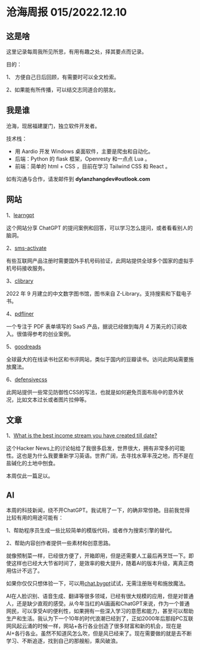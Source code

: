 # 沧海周报 015/2022.12.10

## 这是啥

这里记录每周我所见所思，有用有趣之处，择其要点而记录。

目的：

1、 方便自己日后回顾，有需要时可以全文检索。

2、如果能有所传播，可以结交志同道合的朋友。

## 我是谁

沧海，现居福建厦门，独立软件开发者。

技术栈：

- 用 Aardio 开发 Windows 桌面软件，主要是爬虫和自动化。
- 后端：Python 的 flask 框架，Openresty 和一点点 Lua 。
- 前端：简单的 html + CSS ，目前在学习 Tailwind CSS 和 React 。

如有沟通与合作，请发邮件到 **dylanzhangdev#outlook.com**

## 网站

1、[learngpt](https://www.learngpt.com/)

这个网站分享 ChatGPT 的提问案例和回答，可以学习怎么提问，或者看看别人的脑洞。

2、[sms-activate](https://sms-activate.org/)

有些互联网产品注册时需要国外手机号码验证，此网站提供全球多个国家的虚拟手机号码接收服务。

3、[clibrary](https://clibrary.top/)

2022 年 9 月建立的中文数字图书馆，图书来自 Z-Library。支持搜索和下载电子书。

4、[pdfliner](https://pdfliner.com/)

一个专注于 PDF 表单填写的 SaaS 产品，据说已经做到每月 4 万美元的订阅收入。很值得参考的创业案例。

5、[goodreads](https://www.goodreads.com/)

全球最大的在线读书社区和书评网站，类似于国内的豆瓣读书。访问此网站需要施放魔法。

6、[defensivecss](https://defensivecss.dev/)

此网站提供一些常见防御性CSS的写法，也就是如何避免页面布局中的意外状况，比如文本过长或者图片拉伸等。

## 文章

1、[What is the best income stream you have created till date?](https://news.ycombinator.com/item?id=33923137)

这个Hacker News上的讨论帖给了我很多启发，世界很大，拥有非常多的可能性。这也是为什么我要重新学习英语。世界广阔，去寻找水草丰茂之地，而不是在盐碱化的土地中刨食。

本周仅此一篇足以。

## AI

本周的科技新闻，绕不开ChatGPT。我试用了一下，的确非常惊艳。目前我觉得比较有用的用途可能有：

1、帮助程序员生成一些比较简单的模版代码，或者作为搜索引擎的替代。

2、帮助内容创作者提供一些素材和创意思路。

就像预制菜一样，已经很方便了，开箱即用，但是还需要人工最后再烹饪一下。即使这样也已经大大节省时间了，是效率的极大提升，随着AI的版本升级，离真正商用估计不远了。

如果你仅仅只想体验一下，可以用[chat.bygpt](https://chat.bygpt.com/)试试，无需注册账号和施放魔法。

AI在人脸识别、语音生成、翻译等很多领域，已经有很大规模的应用，但是对普通人，还是缺少直观的感受。从今年当红的AI画画和ChatGPT来说，作为一个普通网民，可以享受AI的便利性，如果拥有一些深入学习的意愿和能力，甚至可以帮助生产和生活。我认为下一个10年的时代浪潮已经到了，正如2000年后那段PC互联网风起云涌的时候一样，网站+各行各业创造了很多财富和新的机会，现在是AI+各行各业。虽然不知道风怎么吹，但是风已经来了。现在需要做的就是去不断学习、不断追逐，找到自己的那艘船，乘风破浪。
